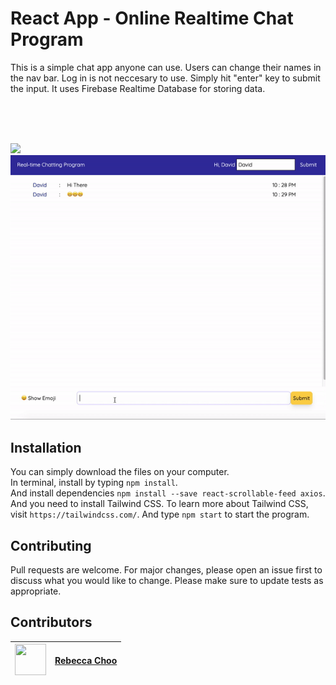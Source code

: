 # React App - Online Realtime Chat Program

This is a simple chat app anyone can use. Users can change their names in the nav bar. Log in is not neccesary to use. Simply hit "enter" key to submit the input. It uses Firebase Realtime Database for storing data.

<br /><br /><br />

<img src="https://github.com/rebeccachoo/react-chatting-app/blob/main/ezgif.com-gif-maker.gif?raw=true" />
<img src="https://github.com/rebeccachoo/react-chat-app/blob/main/ezgif.com-gif-maker%20(3).gif?raw=true" />
 

## Installation

You can simply download the files on your computer. <br />
In terminal, install by typing `npm install`.  <br />
And install dependencies `npm install --save react-scrollable-feed axios`.  <br />
And you need to install Tailwind CSS. To learn more about Tailwind CSS, visit `https://tailwindcss.com/`.
And type `npm start` to start the program.

 
## Contributing

Pull requests are welcome. For major changes, please open an issue first to discuss what you would like to change.
Please make sure to update tests as appropriate. 


##  Contributors

|  <img src="https://avatars.githubusercontent.com/u/254729?s=460&u=58ed23724180265db677357b4133d4ef970d6407&v=4" width="50" height="50" /> |<a href="https://github.com/rebeccachoo" target="_blank">Rebecca Choo</a>| 
| ----------- | ----------- |

